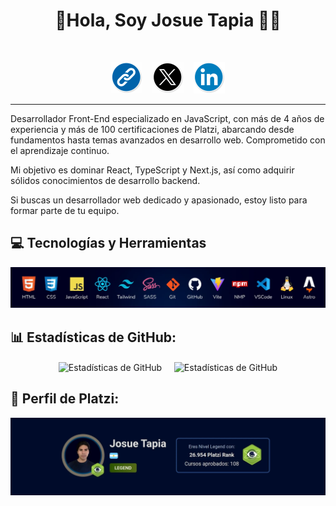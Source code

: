 <h1 align= 'center'>🙋Hola, Soy Josue Tapia 🧑‍💻</h1> 
</br>
<p align='center'>
<a
title="Visitar mi Web"
target="_blank"
href="https://josu.dev"
rel="noopener noreferrer">
<img  width="50" height="auto" src="./assets/link.png"></a>
&nbsp;&nbsp;
<a
title="Visitar mi perfil de X"
target="_blank"
href="https://twitter.com/JosttMe"
rel="noopener noreferrer">
<img  width="50" height="auto" src="./assets/x.png"></a> 
&nbsp;&nbsp;
<a
title="Visitar mi perfil de LinkedIn"
target="_blank"
href="https://www.linkedin.com/in/josttme"
rel="noopener noreferrer">
<img  width="50" height="auto" src="./assets/linkedin.png"></a>
</p>

<hr>

Desarrollador Front-End especializado en JavaScript, con más de 4 años de experiencia y más de 100 certificaciones de Platzi, abarcando desde fundamentos hasta temas avanzados en desarrollo web.
Comprometido con el aprendizaje continuo.

Mi objetivo es dominar React, TypeScript y Next.js, así como adquirir sólidos conocimientos de desarrollo backend.

Si buscas un desarrollador web dedicado y apasionado, estoy listo para formar parte de tu equipo.

## 💻 Tecnologías y Herramientas

![Skills](./assets/skills.webp)

## 📊 Estadísticas de GitHub:
<p align="center">
<img align="center" height="190" he src="https://github-readme-streak-stats.herokuapp.com/?user=josttme&theme=algolia&hide_border=false" alt="Estadísticas de GitHub" />&nbsp;&nbsp;&nbsp;&nbsp;
<img align="center" height="190" src="https://github-readme-stats.vercel.app/api/top-langs/?username=josttme&theme=algolia&hide_border=false&include_all_commits=false&count_private=false&layout=compact" alt="Estadísticas de GitHub" />
</p>

## 💚 Perfil de Platzi:
<p align="center">
<a
title="Visitar mi perfil de Platzi"
target="_blank"
href="https://platzi.com/p/JosueTapia"
rel="noopener noreferrer">
<img src="./assets/perfil-platzi.webp"></a> 
</p>
